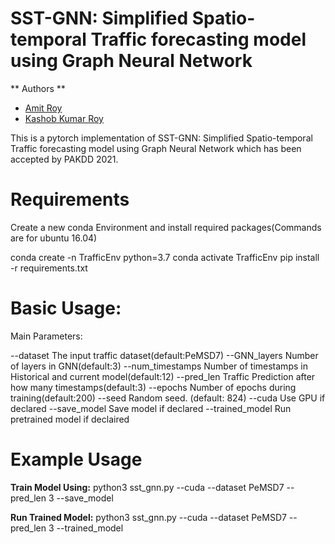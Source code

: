# SST-GNN: Simplified Spatio-temporal Traffic forecasting model using Graph Neural Network
** Authors **
- [Amit Roy](https://github.com/AmitRoy7781)
- [Kashob Kumar Roy](https://github.com/forkkr)


This is a pytorch implementation of SST-GNN: Simplified Spatio-temporal Traffic forecasting model using Graph Neural Network
which has been accepted by PAKDD 2021.

# Requirements
Create a new conda Environment and install required packages(Commands are for ubuntu 16.04)

conda create -n TrafficEnv python=3.7
conda activate TrafficEnv
pip install -r requirements.txt


# Basic Usage:

Main Parameters:

--dataset		The input traffic dataset(default:PeMSD7)
--GNN_layers		Number of layers in GNN(default:3)
--num_timestamps	Number of timestamps in Historical and current model(default:12)
--pred_len		Traffic Prediction after how many timestamps(default:3)
--epochs		Number of epochs during training(default:200)
--seed			Random seed. (default: 824)
--cuda			Use GPU if declared
--save_model		Save model if declared
--trained_model		Run pretrained model if declaired

# Example Usage

**Train Model Using:**
python3 sst_gnn.py --cuda --dataset PeMSD7 --pred_len 3 --save_model


**Run Trained Model:**
python3 sst_gnn.py --cuda --dataset PeMSD7  --pred_len 3 --trained_model
